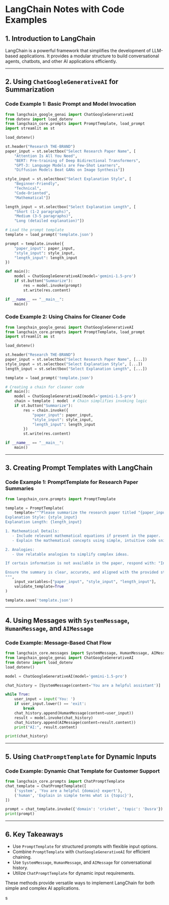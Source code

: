 # LangChain Notes with Code Examples

## 1. Introduction to LangChain

LangChain is a powerful framework that simplifies the development of LLM-based applications. It provides a modular structure to build conversational agents, chatbots, and other AI applications efficiently.

---

## 2. Using `ChatGoogleGenerativeAI` for Summarization

### Code Example 1: Basic Prompt and Model Invocation

```python
from langchain_google_genai import ChatGoogleGenerativeAI
from dotenv import load_dotenv
from langchain_core.prompts import PromptTemplate, load_prompt
import streamlit as st

load_dotenv()

st.header("Research THE-BRAND")
paper_input = st.selectbox("Select Research Paper Name", [
    "Attention Is All You Need",
    "BERT: Pre-training of Deep Bidirectional Transformers",
    "GPT-3: Language Models are Few-Shot Learners",
    "Diffusion Models Beat GANs on Image Synthesis"])

style_input = st.selectbox("Select Explanation Style", [
    "Beginner-Friendly",
    "Technical",
    "Code-Oriented",
    "Mathematical"])

length_input = st.selectbox("Select Explanation Length", [
    "Short (1-2 paragraphs)",
    "Medium (3-5 paragraphs)",
    "Long (detailed explanation)"])

# Load the prompt template
template = load_prompt('template.json')

prompt = template.invoke({
    "paper_input": paper_input,
    "style_input": style_input,
    "length_input": length_input
})

def main():
    model = ChatGoogleGenerativeAI(model='gemini-1.5-pro')
    if st.button("Summarize"):
        res = model.invoke(prompt)
        st.write(res.content)

if __name__ == "__main__":
    main()
```

### Code Example 2: Using Chains for Cleaner Code

```python
from langchain_google_genai import ChatGoogleGenerativeAI
from langchain_core.prompts import PromptTemplate, load_prompt
import streamlit as st

load_dotenv()

st.header("Research THE-BRAND")
paper_input = st.selectbox("Select Research Paper Name", [...])
style_input = st.selectbox("Select Explanation Style", [...])
length_input = st.selectbox("Select Explanation Length", [...])

template = load_prompt('template.json')

# Creating a chain for cleaner code
def main():
    model = ChatGoogleGenerativeAI(model='gemini-1.5-pro')
    chain = template | model  # Chain simplifies invoking logic
    if st.button("Summarize"):
        res = chain.invoke({
            "paper_input": paper_input,
            "style_input": style_input,
            "length_input": length_input
        })
        st.write(res.content)

if __name__ == "__main__":
    main()
```

---

## 3. Creating Prompt Templates with LangChain

### Code Example 1: PromptTemplate for Research Paper Summaries

```python
from langchain_core.prompts import PromptTemplate

template = PromptTemplate(
    template="""Please summarize the research paper titled "{paper_input}" with the following specifications:
Explanation Style: {style_input}  
Explanation Length: {length_input}  

1. Mathematical Details:  
   - Include relevant mathematical equations if present in the paper.  
   - Explain the mathematical concepts using simple, intuitive code snippets where applicable.  

2. Analogies:  
   - Use relatable analogies to simplify complex ideas.  

If certain information is not available in the paper, respond with: "Insufficient information available" instead of guessing.  

Ensure the summary is clear, accurate, and aligned with the provided style and length.
""",
    input_variables=["paper_input", "style_input", "length_input"],
    validate_template=True
)

template.save('template.json')
```

---

## 4. Using Messages with `SystemMessage`, `HumanMessage`, and `AIMessage`

### Code Example: Message-Based Chat Flow

```python
from langchain_core.messages import SystemMessage, HumanMessage, AIMessage
from langchain_google_genai import ChatGoogleGenerativeAI
from dotenv import load_dotenv
load_dotenv()

model = ChatGoogleGenerativeAI(model='gemini-1.5-pro')

chat_history = [SystemMessage(content='You are a helpful assistant')]

while True:
    user_input = input('You: ')
    if user_input.lower() == 'exit':
        break
    chat_history.append(HumanMessage(content=user_input))
    result = model.invoke(chat_history)
    chat_history.append(AIMessage(content=result.content))
    print("AI:", result.content)

print(chat_history)
```

---

## 5. Using `ChatPromptTemplate` for Dynamic Inputs

### Code Example: Dynamic Chat Template for Customer Support

```python
from langchain_core.prompts import ChatPromptTemplate
chat_template = ChatPromptTemplate([
    ('system', 'You are a helpful {domain} expert'),
    ('human', 'Explain in simple terms what is {topic}'),
])

prompt = chat_template.invoke({'domain': 'cricket', 'topic': 'Dusra'})
print(prompt)
```

---

## 6. Key Takeaways

- Use `PromptTemplate` for structured prompts with flexible input options.
- Combine `PromptTemplate` with `ChatGoogleGenerativeAI` for efficient chaining.
- Use `SystemMessage`, `HumanMessage`, and `AIMessage` for conversational history.
- Utilize `ChatPromptTemplate` for dynamic input requirements.

These methods provide versatile ways to implement LangChain for both simple and complex AI applications.

s

